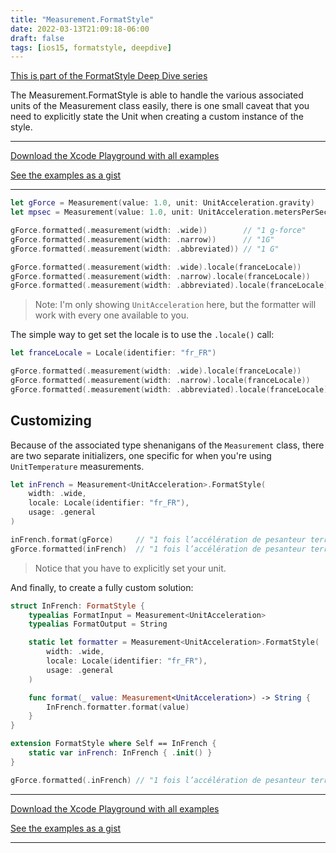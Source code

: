 ```yaml
---
title: "Measurement.FormatStyle"
date: 2022-03-13T21:09:18-06:00
draft: false
tags: [ios15, formatstyle, deepdive]
---
```


[This is part of the FormatStyle Deep Dive series](/posts/formatstyle-deep-dive)

The Measurement.FormatStyle is able to handle the various associated units of the Measurement class easily, there is one small caveat that you need to explicitly state the Unit when creating a custom instance of the style.

<hr>

[Download the Xcode Playground with all examples](https://github.com/brettohland/FormatStylesDeepDive/)

[See the examples as a gist](https://gist.github.com/brettohland/ac2fbd1446bc7bb64da491587b010e3c)

<hr>

```Swift
let gForce = Measurement(value: 1.0, unit: UnitAcceleration.gravity)
let mpsec = Measurement(value: 1.0, unit: UnitAcceleration.metersPerSecondSquared)

gForce.formatted(.measurement(width: .wide))        // "1 g-force"
gForce.formatted(.measurement(width: .narrow))      // "1G"
gForce.formatted(.measurement(width: .abbreviated)) // "1 G"

gForce.formatted(.measurement(width: .wide).locale(franceLocale))        // "1 fois l’accélération de pesanteur terrestre"
gForce.formatted(.measurement(width: .narrow).locale(franceLocale))      // "1G"
gForce.formatted(.measurement(width: .abbreviated).locale(franceLocale)) // "1 force g"
```

> Note: I'm only showing `UnitAcceleration` here, but the formatter will work with every one available to you.

The simple way to get set the locale is to use the `.locale()` call:

```Swift
let franceLocale = Locale(identifier: "fr_FR")

gForce.formatted(.measurement(width: .wide).locale(franceLocale))        // "1 fois l’accélération de pesanteur terrestre"
gForce.formatted(.measurement(width: .narrow).locale(franceLocale))      // "1G"
gForce.formatted(.measurement(width: .abbreviated).locale(franceLocale)) // "1 force g"
```

## Customizing

Because of the associated type shenanigans of the `Measurement` class, there are two separate initializers, one specific for when you're using `UnitTemperature` measurements.

```Swift
let inFrench = Measurement<UnitAcceleration>.FormatStyle(
    width: .wide,
    locale: Locale(identifier: "fr_FR"),
    usage: .general
)

inFrench.format(gForce)     // "1 fois l’accélération de pesanteur terrestre"
gForce.formatted(inFrench)  // "1 fois l’accélération de pesanteur terrestre"
```

> Notice that you have to explicitly set your unit.

And finally, to create a fully custom solution:

```Swift
struct InFrench: FormatStyle {
    typealias FormatInput = Measurement<UnitAcceleration>
    typealias FormatOutput = String

    static let formatter = Measurement<UnitAcceleration>.FormatStyle(
        width: .wide,
        locale: Locale(identifier: "fr_FR"),
        usage: .general
    )

    func format(_ value: Measurement<UnitAcceleration>) -> String {
        InFrench.formatter.format(value)
    }
}

extension FormatStyle where Self == InFrench {
    static var inFrench: InFrench { .init() }
}

gForce.formatted(.inFrench) // "1 fois l’accélération de pesanteur terrestre"
```
<hr>

[Download the Xcode Playground with all examples](https://github.com/brettohland/FormatStylesDeepDive/)

[See the examples as a gist](https://gist.github.com/brettohland/ac2fbd1446bc7bb64da491587b010e3c)

<hr>